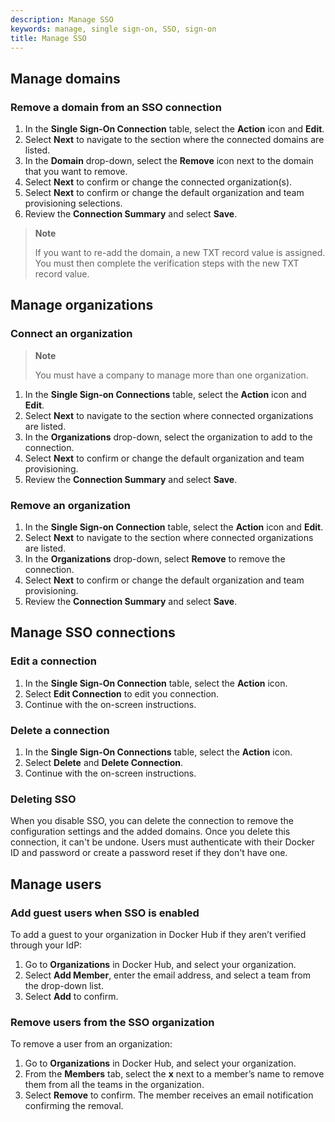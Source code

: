```yaml
---
description: Manage SSO
keywords: manage, single sign-on, SSO, sign-on
title: Manage SSO
---
```


## Manage domains

### Remove a domain from an SSO connection

1. In the **Single Sign-On Connection** table, select the **Action** icon and **Edit**.
2. Select **Next** to navigate to the section where the connected domains are listed.
3. In the **Domain** drop-down, select the **Remove** icon next to the domain that you want to remove.
4. Select **Next** to confirm or change the connected organization(s).
5. Select **Next** to confirm or change the default organization and team provisioning selections.
6. Review the **Connection Summary** and select **Save**.

>**Note**
>
>If you want to re-add the domain, a new TXT record value is assigned. You must then complete the verification steps with the new TXT record value.

## Manage organizations

### Connect an organization 

>**Note**
>
>You must have a company to manage more than one organization.

1. In the **Single Sign-on Connections** table, select the **Action** icon and **Edit**.
2. Select **Next** to navigate to the section where connected organizations are listed.
3. In the **Organizations** drop-down, select the organization to add to the connection.
4. Select **Next** to confirm or change the default organization and team provisioning.
5. Review the **Connection Summary** and select **Save**.

### Remove an organization

1. In the **Single Sign-on Connection** table, select the **Action** icon and **Edit**.
2. Select **Next** to navigate to the section where connected organizations are listed.
3. In the **Organizations** drop-down, select **Remove** to remove the connection.
4. Select **Next** to confirm or change the default organization and team provisioning.
5. Review the **Connection Summary** and select **Save**.

## Manage SSO connections

### Edit a connection

1. In the **Single Sign-On Connection** table, select the **Action** icon.
2. Select **Edit Connection** to edit you connection.
3. Continue with the on-screen instructions.

### Delete a connection

1. In the **Single Sign-On Connections** table, select the **Action** icon.
2. Select **Delete** and **Delete Connection**.
3. Continue with the on-screen instructions.

### Deleting SSO

When you disable SSO, you can delete the connection to remove the configuration settings and the added domains. Once you delete this connection, it can't be undone. Users must authenticate with their Docker ID and password or create a password reset if they don't have one.

## Manage users

### Add guest users when SSO is enabled

To add a guest to your organization in Docker Hub if they aren’t verified through your IdP:

1. Go to **Organizations** in Docker Hub, and select your organization.
2. Select **Add Member**, enter the email address, and select a team from the drop-down list.
3. Select **Add** to confirm.

### Remove users from the SSO organization

To remove a user from an organization:

1. Go to **Organizations** in Docker Hub, and select your organization.
2. From the **Members** tab, select the **x** next to a member’s name to remove them from all the teams in the organization.
3. Select **Remove** to confirm. The member receives an email notification confirming the removal.

